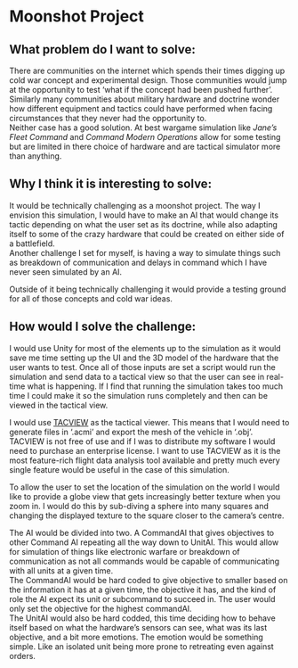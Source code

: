 # Moonshot Project
## What problem do I want to solve:
There are communities on the internet which spends their times digging up cold war concept and experimental design. Those communities would jump at the opportunity to test ‘what if the concept had been pushed further’.<br>
Similarly many communities about military hardware and doctrine wonder how different equipment and tactics could have performed when facing circumstances that they never had the opportunity to.<br>
Neither case has a good solution. At best wargame simulation like *Jane’s Fleet Command* and *Command Modern Operations* allow for some testing but are limited in there choice of hardware and are tactical simulator more than anything.

## Why I think it is interesting to solve:
It would be technically challenging as a moonshot project. The way I envision this simulation, I would have to make an AI that would change its tactic depending on what the user set as its doctrine, while also adapting itself to some of the crazy hardware that could be created on either side of a battlefield.<br>
Another challenge I set for myself, is having a way to simulate things such as breakdown of communication and delays in command which I have never seen simulated by an AI.<br>

Outside of it being technically challenging it would provide a testing ground for all of those concepts and cold war ideas.

## How would I solve the challenge:
I would use Unity for most of the elements up to the simulation as it would save me time setting up the UI and the 3D model of the hardware that the user wants to test. Once all of those inputs are set a script would run the simulation and send data to a tactical view so that the user can see in real-time what is happening. If I find that running the simulation takes too much time I could make it so the simulation runs completely and then can be viewed in the tactical view.

I would use [TACVIEW](https://www.tacview.net/) as the tactical viewer. This means that I would need to generate files in ‘.acmi’ and export the mesh of the vehicle in ‘.obj’. TACVIEW is not free of use and if I was to distribute my software I would need to purchase an enterprise license.
I want to use TACVIEW as it is the most feature-rich flight data analysis tool available and pretty much every single feature would be useful in the case of this simulation.

To allow the user to set the location of the simulation on the world I would like to provide a globe view that gets increasingly better texture when you zoom in. I would do this by sub-diving a sphere into many squares and changing the displayed texture to the square closer to the camera’s centre.

The AI would be divided into two. A CommandAI that gives objectives to other Command AI repeating all the way down to UnitAI. This would allow for simulation of things like electronic warfare or breakdown of communication as not all commands would be capable of communicating with all units at a given time.<br>
The CommandAI would be hard coded to give objective to smaller based on the information it has at a given time, the objective it has, and the kind of role the AI expect its unit or subcommand to succeed in. The user would only set the objective for the highest commandAI.<br>
The UnitAI would also be hard codded, this time deciding how to behave itself based on what the hardware’s sensors can see, what was its last objective, and a bit more emotions. The emotion would be something simple. Like an isolated unit being more prone to retreating even against orders.
